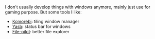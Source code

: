 I don't usually develop things with windows anymore, mainly just use for gaming purpose. But some tools I like:

- [Komorebi](https://github.com/LGUG2Z/komorebi): tiling window manager
- [Yasb](https://github.com/da-rth/yasb): status bar for windows
- [File-pilot](https://filepilot.tech/): better file explorer

